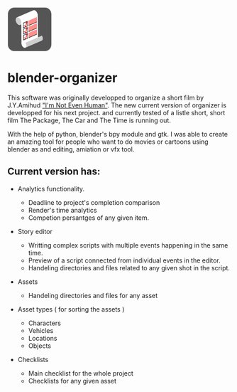 ![BLENDER-ORGANIZER](py_data/icon.png)

# blender-organizer


  This software was originally developped to organize a short film by J.Y.Amihud ["I'm Not Even Human"](https://www.youtube.com/watch?v=VNH35lKAF-k&t=1019s). The new current version of organizer is developped for his next project. and currently tested of a listle short, short film The Package, The Car and The Time is running out.
  
  With the help of python, blender's bpy module and gtk. I was able to create an amazing tool for people who want to do movies or cartoons using blender as and editing, amiation or vfx tool.
  
  
  
## Current version has:
  
* Analytics functionality.
  * Deadline to project's completion comparison
  * Render's time analytics
  * Competion persantges of any given item.

* Story editor
  * Writting complex scripts with multiple events happening in the same time.
  * Preview of a script connected from individual events in the editor.
  * Handeling directories and files related to any given shot in the script.

* Assets
  * Handeling directories and files for any asset

* Asset types ( for sorting the assets )
  * Characters
  * Vehicles
  * Locations
  * Objects

* Checklists
  * Main checklist for the whole project
  * Checklists for any given asset
